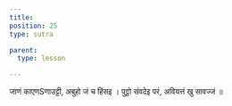```yaml
---
title: 
position: 25
type: sutra

parent:
  type: lesson

---
```


जाणं काएणSणाउट्टी, अबुहो जं च हिंसइ ।
पुट्ठो संवदेइ परं, अवियत्तं खु सावज्जं ॥

